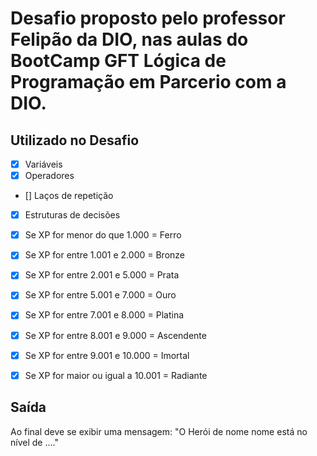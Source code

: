 # Desafio proposto pelo professor Felipão da DIO, nas aulas do BootCamp GFT Lógica de Programação em Parcerio com a DIO.

## Utilizado no Desafio 

- [x] Variáveis
- [x] Operadores
- [] Laços de repetição
- [x] Estruturas de decisões



- [x] Se XP for menor do que 1.000 = Ferro
- [x] Se XP for entre 1.001 e 2.000 = Bronze
- [x] Se XP for entre 2.001 e 5.000 = Prata
- [x] Se XP for entre 5.001 e 7.000 = Ouro
- [x] Se XP for entre 7.001 e 8.000 = Platina
- [x] Se XP for entre 8.001 e 9.000 = Ascendente
- [x] Se XP for entre 9.001 e 10.000 = Imortal
- [x] Se XP for maior ou igual a 10.001 = Radiante

## Saída

Ao final deve se exibir uma mensagem:
"O Herói de nome nome está no nível de ...."
